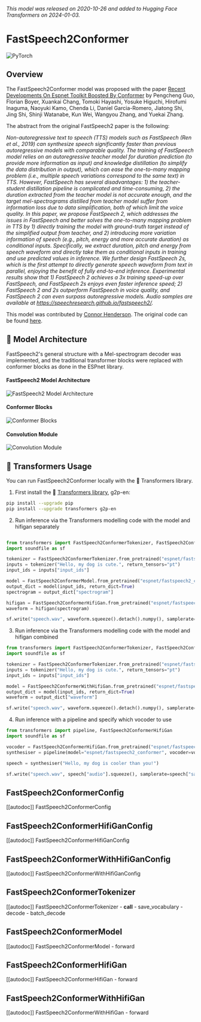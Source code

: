 <!--Copyright 2023 The HuggingFace Team. All rights reserved.

Licensed under the Apache License, Version 2.0 (the "License"); you may not use this file except in compliance with
the License. You may obtain a copy of the License at

http://www.apache.org/licenses/LICENSE-2.0

Unless required by applicable law or agreed to in writing, software distributed under the License is distributed on
an "AS IS" BASIS, WITHOUT WARRANTIES OR CONDITIONS OF ANY KIND, either express or implied. See the License for the
specific language governing permissions and limitations under the License.
-->
*This model was released on 2020-10-26 and added to Hugging Face Transformers on 2024-01-03.*

# FastSpeech2Conformer

<div class="flex flex-wrap space-x-1">
<img alt="PyTorch" src="https://img.shields.io/badge/PyTorch-DE3412?style=flat&logo=pytorch&logoColor=white">
</div>

## Overview

The FastSpeech2Conformer model was proposed with the paper [Recent Developments On Espnet Toolkit Boosted By Conformer](https://huggingface.co/papers/2010.13956) by Pengcheng Guo, Florian Boyer, Xuankai Chang, Tomoki Hayashi, Yosuke Higuchi, Hirofumi Inaguma, Naoyuki Kamo, Chenda Li, Daniel Garcia-Romero, Jiatong Shi, Jing Shi, Shinji Watanabe, Kun Wei, Wangyou Zhang, and Yuekai Zhang.

The abstract from the original FastSpeech2 paper is the following:

*Non-autoregressive text to speech (TTS) models such as FastSpeech (Ren et al., 2019) can synthesize speech significantly faster than previous autoregressive models with comparable quality. The training of FastSpeech model relies on an autoregressive teacher model for duration prediction (to provide more information as input) and knowledge distillation (to simplify the data distribution in output), which can ease the one-to-many mapping problem (i.e., multiple speech variations correspond to the same text) in TTS. However, FastSpeech has several disadvantages: 1) the teacher-student distillation pipeline is complicated and time-consuming, 2) the duration extracted from the teacher model is not accurate enough, and the target mel-spectrograms distilled from teacher model suffer from information loss due to data simplification, both of which limit the voice quality. In this paper, we propose FastSpeech 2, which addresses the issues in FastSpeech and better solves the one-to-many mapping problem in TTS by 1) directly training the model with ground-truth target instead of the simplified output from teacher, and 2) introducing more variation information of speech (e.g., pitch, energy and more accurate duration) as conditional inputs. Specifically, we extract duration, pitch and energy from speech waveform and directly take them as conditional inputs in training and use predicted values in inference. We further design FastSpeech 2s, which is the first attempt to directly generate speech waveform from text in parallel, enjoying the benefit of fully end-to-end inference. Experimental results show that 1) FastSpeech 2 achieves a 3x training speed-up over FastSpeech, and FastSpeech 2s enjoys even faster inference speed; 2) FastSpeech 2 and 2s outperform FastSpeech in voice quality, and FastSpeech 2 can even surpass autoregressive models. Audio samples are available at https://speechresearch.github.io/fastspeech2/.*

This model was contributed by [Connor Henderson](https://huggingface.co/connor-henderson). The original code can be found [here](https://github.com/espnet/espnet/blob/master/espnet2/tts/fastspeech2/fastspeech2.py).

## 🤗 Model Architecture
FastSpeech2's general structure with a Mel-spectrogram decoder was implemented, and the traditional transformer blocks were replaced with conformer blocks as done in the ESPnet library.

#### FastSpeech2 Model Architecture
![FastSpeech2 Model Architecture](https://www.microsoft.com/en-us/research/uploads/prod/2021/04/fastspeech2-1.png)

#### Conformer Blocks
![Conformer Blocks](https://www.researchgate.net/profile/Hirofumi-Inaguma-2/publication/344911155/figure/fig2/AS:951455406108673@1603856054097/An-overview-of-Conformer-block.png)

#### Convolution Module
![Convolution Module](https://d3i71xaburhd42.cloudfront.net/8809d0732f6147d4ad9218c8f9b20227c837a746/2-Figure1-1.png)

## 🤗 Transformers Usage

You can run FastSpeech2Conformer locally with the 🤗 Transformers library.

1. First install the 🤗 [Transformers library](https://github.com/huggingface/transformers), g2p-en:

```bash
pip install --upgrade pip
pip install --upgrade transformers g2p-en
```

2. Run inference via the Transformers modelling code with the model and hifigan separately

```python

from transformers import FastSpeech2ConformerTokenizer, FastSpeech2ConformerModel, FastSpeech2ConformerHifiGan
import soundfile as sf

tokenizer = FastSpeech2ConformerTokenizer.from_pretrained("espnet/fastspeech2_conformer")
inputs = tokenizer("Hello, my dog is cute.", return_tensors="pt")
input_ids = inputs["input_ids"]

model = FastSpeech2ConformerModel.from_pretrained("espnet/fastspeech2_conformer")
output_dict = model(input_ids, return_dict=True)
spectrogram = output_dict["spectrogram"]

hifigan = FastSpeech2ConformerHifiGan.from_pretrained("espnet/fastspeech2_conformer_hifigan")
waveform = hifigan(spectrogram)

sf.write("speech.wav", waveform.squeeze().detach().numpy(), samplerate=22050)
```

3. Run inference via the Transformers modelling code with the model and hifigan combined

```python
from transformers import FastSpeech2ConformerTokenizer, FastSpeech2ConformerWithHifiGan
import soundfile as sf

tokenizer = FastSpeech2ConformerTokenizer.from_pretrained("espnet/fastspeech2_conformer")
inputs = tokenizer("Hello, my dog is cute.", return_tensors="pt")
input_ids = inputs["input_ids"]

model = FastSpeech2ConformerWithHifiGan.from_pretrained("espnet/fastspeech2_conformer_with_hifigan")
output_dict = model(input_ids, return_dict=True)
waveform = output_dict["waveform"]

sf.write("speech.wav", waveform.squeeze().detach().numpy(), samplerate=22050)
```

4. Run inference with a pipeline and specify which vocoder to use

```python
from transformers import pipeline, FastSpeech2ConformerHifiGan
import soundfile as sf

vocoder = FastSpeech2ConformerHifiGan.from_pretrained("espnet/fastspeech2_conformer_hifigan")
synthesiser = pipeline(model="espnet/fastspeech2_conformer", vocoder=vocoder)

speech = synthesiser("Hello, my dog is cooler than you!")

sf.write("speech.wav", speech["audio"].squeeze(), samplerate=speech["sampling_rate"])
```

## FastSpeech2ConformerConfig

[[autodoc]] FastSpeech2ConformerConfig

## FastSpeech2ConformerHifiGanConfig

[[autodoc]] FastSpeech2ConformerHifiGanConfig

## FastSpeech2ConformerWithHifiGanConfig

[[autodoc]] FastSpeech2ConformerWithHifiGanConfig

## FastSpeech2ConformerTokenizer

[[autodoc]] FastSpeech2ConformerTokenizer
    - __call__
    - save_vocabulary
    - decode
    - batch_decode

## FastSpeech2ConformerModel

[[autodoc]] FastSpeech2ConformerModel
    - forward

## FastSpeech2ConformerHifiGan

[[autodoc]] FastSpeech2ConformerHifiGan
    - forward

## FastSpeech2ConformerWithHifiGan

[[autodoc]] FastSpeech2ConformerWithHifiGan
    - forward
